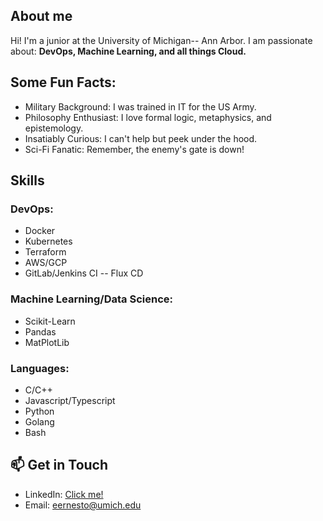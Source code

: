 ## About me
Hi! I'm a junior at the University of Michigan-- Ann Arbor. I am passionate about: **DevOps, Machine Learning, and all things Cloud.**


## Some Fun Facts:
- Military Background: I was trained in IT for the US Army.
- Philosophy Enthusiast: I love formal logic, metaphysics, and epistemology.
- Insatiably Curious: I can't help but peek under the hood.
- Sci-Fi Fanatic: Remember, the enemy's gate is down!

## Skills

### DevOps:

- Docker
- Kubernetes
- Terraform
- AWS/GCP
- GitLab/Jenkins CI -- Flux CD

### Machine Learning/Data Science:

- Scikit-Learn
- Pandas
- MatPlotLib

### Languages:
- C/C++
- Javascript/Typescript
- Python
- Golang
- Bash

## 📫 Get in Touch

- LinkedIn: [Click me!](https://www.linkedin.com/in/ernesto-enriquez/)
- Email: [eernesto@umich.edu](mailto:eernesto@umich.edu)
